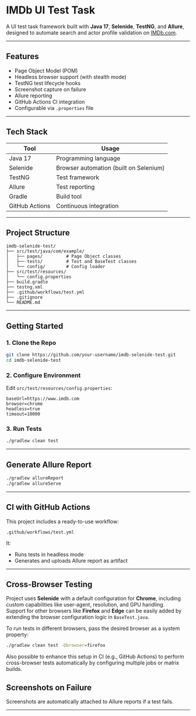 # IMDb UI Test Task

A UI test task framework built with **Java 17**, **Selenide**, **TestNG**, and **Allure**, designed to automate search and actor profile validation on [IMDb.com](https://www.imdb.com).

---

## Features

-  Page Object Model (POM)
-  Headless browser support (with stealth mode)
-  TestNG test lifecycle hooks
-  Screenshot capture on failure
-  Allure reporting
-  GitHub Actions CI integration
-  Configurable via `.properties` file

---

##  Tech Stack

| Tool         | Usage                            |
|--------------|----------------------------------|
| Java 17      | Programming language              |
| Selenide     | Browser automation (built on Selenium) |
| TestNG       | Test framework                    |
| Allure       | Test reporting                    |
| Gradle       | Build tool                        |
| GitHub Actions | Continuous integration         |

---

##  Project Structure

```
imdb-selenide-test/
├── src/test/java/com/example/
│   ├── pages/         # Page Object classes
│   ├── tests/         # Test and BaseTest classes
│   └── config/        # Config loader
├── src/test/resources/
│   └── config.properties
├── build.gradle
├── testng.xml
├── .github/workflows/test.yml
├── .gitignore
└── README.md
```

---

## Getting Started

### 1. Clone the Repo

```bash
git clone https://github.com/your-username/imdb-selenide-test.git
cd imdb-selenide-test
```

### 2. Configure Environment

Edit `src/test/resources/config.properties`:

```properties
baseUrl=https://www.imdb.com
browser=chrome
headless=true
timeout=10000
```

### 3. Run Tests

```bash
./gradlew clean test
```
---
##  Generate Allure Report

```bash
./gradlew allureReport
./gradlew allureServe
```

---

##  CI with GitHub Actions

This project includes a ready-to-use workflow:
```
.github/workflows/test.yml
```

It:
- Runs tests in headless mode
- Generates and uploads Allure report as artifact

---

## Cross-Browser Testing

Project uses **Selenide** with a default configuration for **Chrome**, including custom capabilities like user-agent, resolution, and GPU handling.  
Support for other browsers like **Firefox** and **Edge** can be easily added by extending the browser configuration logic in `BaseTest.java`.

To run tests in different browsers, pass the desired browser as a system property:

```bash
./gradlew clean test -Dbrowser=firefox
```

Also possible to enhance this setup in CI (e.g., GitHub Actions) to perform cross-browser tests automatically by configuring multiple jobs or matrix builds.

##  Screenshots on Failure

Screenshots are automatically attached to Allure reports if a test fails.

---